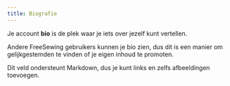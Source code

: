 ```yaml
---
title: Biografie
---
```


Je account **bio** is de plek waar je iets over jezelf kunt vertellen.

Andere FreeSewing gebruikers kunnen je bio zien, dus dit is een manier om gelijkgestemden te vinden of je eigen inhoud te promoten.

Dit veld ondersteunt Markdown, dus je kunt links en zelfs afbeeldingen toevoegen.
